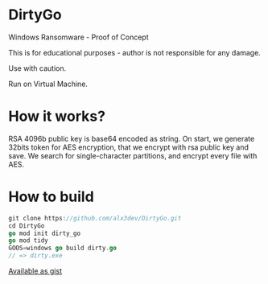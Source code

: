# DirtyGo
Windows Ransomware - Proof of Concept

This is for educational purposes - author is not responsible for any damage.  

Use with caution.  

Run on Virtual Machine.

# How it works?
RSA 4096b public key is base64 encoded as string.
On start, we generate 32bits token for AES encryption, that we encrypt with rsa public key and save.
We search for single-character partitions, and encrypt every file with AES.

# How to build
```go
git clone https://github.com/alx3dev/DirtyGo.git
cd DirtyGo
go mod init dirty_go
go mod tidy
GOOS=windows go build dirty.go
// => dirty.exe
```
[Available as gist](https://gist.github.com/alx3dev/8fc4496a7a1cb0af69dd8e531753d42a)
